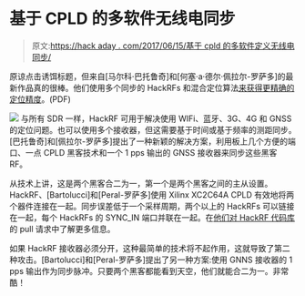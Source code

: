 # 基于 CPLD 的多软件无线电同步

> 原文:[https://hack aday . com/2017/06/15/基于 cpld 的多软件定义无线电同步/](https://hackaday.com/2017/06/15/cpld-based-synchronization-of-multiple-software-defined-radios/)

原谅点击诱饵标题，但来自[马尔科·巴托鲁奇]和[何塞·a·德尔·佩拉尔-罗萨多]的最新作品真的很棒。他们使用多个同步的 HackRFs 和混合定位算法[来获得更精确的定位精度](http://spcomnav.uab.es/docs/conferences/Bartolucci_NAVITEC_2016.pdf)。(PDF)

[![](../Images/58df0a489c65ccd6d549808e7723931b.png)](https://hackaday.com/wp-content/uploads/2017/06/hackrf.png) 与所有 SDR 一样，HackRF 可用于解决使用 WIFi、蓝牙、3G、4G 和 GNSS 的定位问题。也可以使用多个接收器，但这需要基于时间或基于频率的测距同步。[巴托鲁奇]和[佩拉尔-罗萨多]提出了一种新颖的解决方案，利用板上几个方便的端口、一点 CPLD 黑客技术和一个 1 pps 输出的 GNSS 接收器来同步这些黑客 RF。

从技术上讲，这是两个黑客合二为一，第一个是两个黑客之间的主从设置。HackRF、[Bartolucci]和[Peral-罗萨多]使用 Xilinx XC2C64A CPLD 有效地将两个器件连接在一起。同步误差低于一个采样周期，两个以上的 HackRFs 可以链接在一起，每个 HackRFs 的 SYNC_IN 端口并联在一起。在[他们对 HackRF 代码库](https://github.com/mossmann/hackrf/pull/381)的 pull 请求中了解更多信息。

如果 HackRF 接收器必须分开，这种最简单的技术将不起作用，这就导致了第二种攻击。[Bartolucci]和[Peral-罗萨多]提出了另一种方案:使用 GNNS 接收器的 1 pps 输出作为同步脉冲。只要两个黑客都能看到天空，他们就能合二为一。非常酷！
